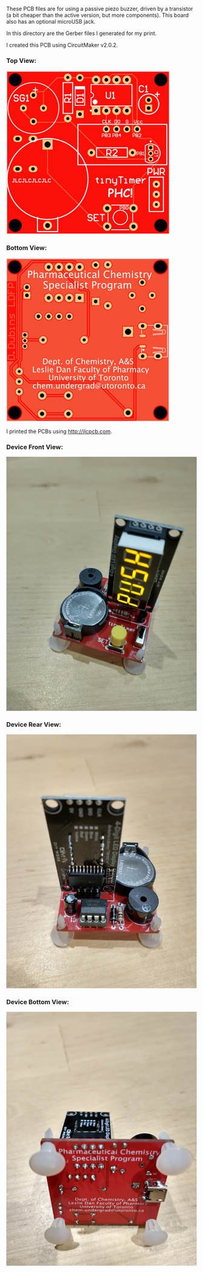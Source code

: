 These PCB files are for using a passive piezo buzzer, driven by a transistor (a bit cheaper than the active version, but more components). This board also has an optional microUSB jack.

In this directory are the Gerber files I generated for my print.

I created this PCB using CircuitMaker v2.0.2.

### Top View:
<img src="https://github.com/dndubins/ATtiny85/blob/main/LabToy85/pics/passivePCB_top.png">

### Bottom View:
<img src="https://github.com/dndubins/ATtiny85/blob/main/LabToy85/pics/passivePCB_bottom.png">

I printed the PCBs using http://jlcpcb.com.

### Device Front View:
<img src="https://github.com/dndubins/ATtiny85/blob/main/LabToy85/pics/passive_front.jpg">

### Device Rear View:
<img src="https://github.com/dndubins/ATtiny85/blob/main/LabToy85/pics/passive_back.jpg">

### Device Bottom View:
<img src="https://github.com/dndubins/ATtiny85/blob/main/LabToy85/pics/passive_bottom.jpg">
